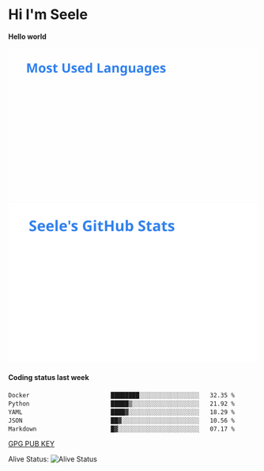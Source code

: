 <h1>Hi I'm Seele</h1>

<b>Hello world</b>

<img src='/assets/top-langs.svg' alt="Seele's github langs"> <img src='/assets/stats.svg' alt="Seele's github stats" >

<h4>Coding status last week </h4>

<!--START_SECTION:waka-->

```txt
Docker                       ████████░░░░░░░░░░░░░░░░░   32.35 %
Python                       █████▒░░░░░░░░░░░░░░░░░░░   21.92 %
YAML                         ████▓░░░░░░░░░░░░░░░░░░░░   18.29 %
JSON                         ██▓░░░░░░░░░░░░░░░░░░░░░░   10.56 %
Markdown                     █▓░░░░░░░░░░░░░░░░░░░░░░░   07.17 %
```

<!--END_SECTION:waka-->

[GPG PUB KEY](https://keys.openpgp.org/vks/v1/by-fingerprint/3FCE91BF5B9666B55B67213C4C57B7824A5B6680)

Alive Status: ![Alive Status](https://hc.dvd.moe/b/2/8b44cecc-1f43-4449-9b4b-9c7fd754673c.svg)

